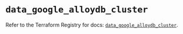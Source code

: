 # `data_google_alloydb_cluster`

Refer to the Terraform Registry for docs: [`data_google_alloydb_cluster`](https://registry.terraform.io/providers/hashicorp/google/6.45.0/docs/data-sources/alloydb_cluster).
